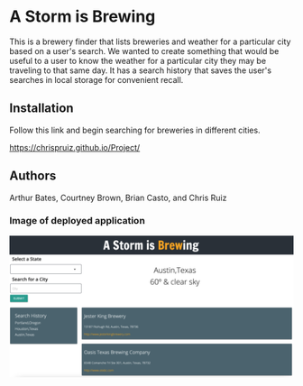 # A Storm is Brewing

This is a brewery finder that lists breweries and weather for a particular city based on a user's search.  We wanted to create something that would be useful to a user to know the weather for a particular city they may be traveling to that same day.  It has a search history that saves the user's searches in local storage for convenient recall.   

## Installation

Follow this link and begin searching for breweries in different cities.

https://chrispruiz.github.io/Project/


## Authors

Arthur Bates, Courtney Brown, Brian Casto, and Chris Ruiz

### Image of deployed application

![aStormIsBrewing](./assets/images/brewing.png)


